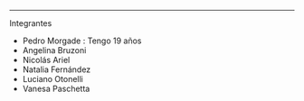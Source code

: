 -----------
Integrantes


- Pedro Morgade : Tengo 19 años
- Angelina Bruzoni
- Nicolás Ariel
- Natalia Fernández
- Luciano Otonelli
- Vanesa Paschetta
